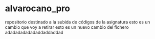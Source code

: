 # alvarocano_pro
repositorio destinado a la subida de códigos de la asignatura
esto es un cambio que voy a retirar
esto es un nuevo cambio del fichero
adadadadadadaddaddaddad
